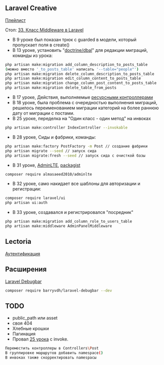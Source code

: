 ## Laravel Creative

[Плейлист](https://www.youtube.com/watch?v=BUiZDl3cokQ&list=PLd2_Os8Cj3t8pnG4ubQemoqnTwf0VFEtU)

Стоп: [33. Класс Middleware в Laravel](https://www.youtube.com/watch?v=Og8AASC3HqA&list=PLd2_Os8Cj3t8pnG4ubQemoqnTwf0VFEtU&index=37)
- В 9 уроке был показан трюк с guarded в модели, который пропускает поля в create()
- В 13 уроке, установить "[doctrine/dbal](https://packagist.org/packages/doctrine/dbal)" для редакции миграций, команды из урока:
```sh
php artisan make:migration add_column_description_to_posts_table
(можно вместо '_to_posts_table' написать '--table="people"')  
php artisan make:migration delete_column_description_to_posts_table
php artisan make:migration edit_column_content_to_posts_table
php artisan make:migration change_column_post_content_to_posts_table
php artisan make:migration delete_table_from_posts
```
- В 17 уроке, Действия, выполняемые [ресурсными контроллерами](https://laravel.su/docs/8.x/controllers#actions-handled-by-resource-controller)
- В 18 уроке, была проблема с очередностью выполнения миграций, решилось переименованием миграции категорий на более раннюю дату от миграции с постами.
- В 25 уроке, переделка на "Один класс - один метод" на инвоках
```sh
php artisan make:controller IndexController --invokable
```
- В 28 уроке, Сиды и фабрики, команды:
```sh
php artisan make:factory PostFactory -m Post // создание фабрики
php artisan migrate --seed // запуск сида
php artisan migrate:fresh --seed // запуск сида с очисткой базы
```
- В 31 уроке, [AdminLTE](https://adminlte.io/), [packagist](https://packagist.org/packages/almasaeed2010/adminlte)
```sh
composer require almasaeed2010/adminlte
```
- В 32 уроке, само накидает все шаблоны для авторизации и регистрации:
```sh
composer require laravel/ui
php artisan ui:auth
```
- В 33 уроке, создавался и регистрировался "посредник"
```sh
php artisan make:migration add_column_role_to_users_table
php artisan make:middleware AdminPanelMiddleware
```

## Lectoria

[Аутентификация](https://www.youtube.com/watch?v=prl9r8nBJ5w&list=PLbdTa1GXiMEcIrVQPsGtm0wruT7WeufHp&index=9)

## Расширения

[Laravel Debugbar](https://github.com/barryvdh/laravel-debugbar)

```sh
composer require barryvdh/laravel-debugbar --dev    
```

## TODO

- public_path или asset
- своя 404
- Хлебные крошки
- Пагинация
- Провал [25 урока](https://www.youtube.com/watch?v=7siwtgIpfds&list=PLd2_Os8Cj3t8pnG4ubQemoqnTwf0VFEtU&index=26) с invoke. 
```sh
Переместить контроллеры в Controllers\Post
В группировке маршрутов добавить namespace()
В инвоках также скорректировать namespacы
```
